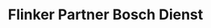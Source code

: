 ---
title: "Flinker Partner Bosch Dienst"
url: /emden/flinker-partner-bosch-dienst/
shop: Autowerkstatt
---